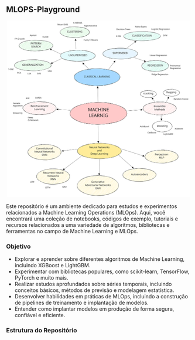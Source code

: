 ## MLOPS-Playground

<p align="center">
  <img src="./assets/ml_diagram.svg" alt="Resumo Machine Leaning" width="500">
</p>

Este repositório é um ambiente dedicado para estudos e experimentos relacionados a Machine Learning Operations (MLOps). 
Aqui, você encontrará uma coleção de notebooks, códigos de exemplo, tutoriais e recursos relacionados a uma variedade de algoritmos, 
bibliotecas e ferramentas no campo de Machine Learning e MLOps.

### Objetivo

- Explorar e aprender sobre diferentes algoritmos de Machine Learning, incluindo XGBoost e LightGBM.
- Experimentar com bibliotecas populares, como scikit-learn, TensorFlow, PyTorch e muito mais.
- Realizar estudos aprofundados sobre séries temporais, incluindo conceitos básicos, métodos de previsão e modelagem estatística.
- Desenvolver habilidades em práticas de MLOps, incluindo a construção de pipelines de treinamento e implantação de modelos.
- Entender como implantar modelos em produção de forma segura, confiável e eficiente.

### Estrutura do Repositório

